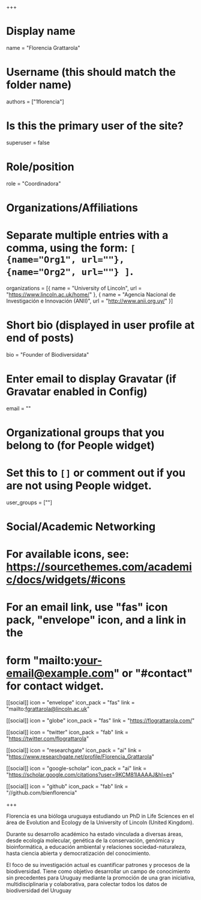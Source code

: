 +++
# Display name
name = "Florencia Grattarola"

# Username (this should match the folder name)
authors = ["1florencia"]

# Is this the primary user of the site?
superuser = false

# Role/position
role = "Coordinadora"

# Organizations/Affiliations
#   Separate multiple entries with a comma, using the form: `[ {name="Org1", url=""}, {name="Org2", url=""} ]`.
organizations = [{ name = "University of Lincoln", url = "https://www.lincoln.ac.uk/home/" }, { name = "Agencia Nacional de Investigación e Innovación (ANII)", url = "http://www.anii.org.uy/" }]

# Short bio (displayed in user profile at end of posts)
bio = "Founder of Biodiversidata"

# Enter email to display Gravatar (if Gravatar enabled in Config)
email = ""


# Organizational groups that you belong to (for People widget)
#   Set this to `[]` or comment out if you are not using People widget.
user_groups = [""]

# Social/Academic Networking
# For available icons, see: https://sourcethemes.com/academic/docs/widgets/#icons
#   For an email link, use "fas" icon pack, "envelope" icon, and a link in the
#   form "mailto:your-email@example.com" or "#contact" for contact widget.

[[social]]
  icon = "envelope"
  icon_pack = "fas"
  link = "mailto:fgrattarola@lincoln.ac.uk"
  
[[social]]
  icon = "globe"
  icon_pack = "fas"
  link = "https://flograttarola.com/"

[[social]]
  icon = "twitter"
  icon_pack = "fab"
  link = "https://twitter.com/flograttarola"
  
[[social]]
  icon = "researchgate"
  icon_pack = "ai"
  link = "https://www.researchgate.net/profile/Florencia_Grattarola"

[[social]]
  icon = "google-scholar"
  icon_pack = "ai"
  link = "https://scholar.google.com/citations?user=9KCM81IAAAAJ&hl=es"

[[social]]
  icon = "github"
  icon_pack = "fab"
  link = "//github.com/bienflorencia"


+++

Florencia es una bióloga uruguaya estudiando un PhD in Life Sciences en el área de Evolution and Ecology de la University of Lincoln (United Kingdom).

Durante su desarrollo académico ha estado vinculada a diversas áreas, desde ecología molecular, genética de la conservación, genómica y bioinformática, a educación ambiental y relaciones sociedad-naturaleza, hasta ciencia abierta y democratización del conocimiento.

El foco de su investigación actual es cuantificar patrones y procesos de la biodiversidad. Tiene como objetivo desarrollar un campo de conocimiento sin precedentes para Uruguay mediante la promoción de una gran iniciativa, multidisciplinaria y colaborativa, para colectar todos los datos de biodiversidad del Uruguay


